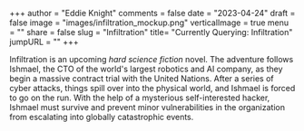 +++
author = "Eddie Knight"
comments = false
date = "2023-04-24"
draft = false
image = "images/infiltration_mockup.png"
verticalImage = true
menu = ""
share = false
slug = "Infiltration"
title= "Currently Querying: Infiltration"
jumpURL = ""
+++

Infiltration is an upcoming _hard science fiction_ novel. The adventure follows Ishmael, the CTO of the world's largest robotics and AI company, as they begin a massive contract trial with the United Nations. After a series of cyber attacks, things spill over into the physical world, and Ishmael is forced to go on the run. With the help of a mysterious self-interested hacker, Ishmael must survive and prevent minor vulnerabilities in the organization from escalating into globally catastrophic events.
